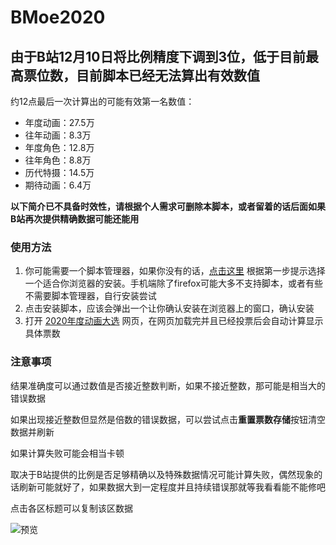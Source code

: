 BMoe2020
=======================
## 由于B站12月10日将比例精度下调到3位，低于目前最高票位数，目前脚本已经无法算出有效数值

约12点最后一次计算出的可能有效第一名数值：
- 年度动画：27.5万
- 往年动画：8.3万
- 年度角色：12.8万
- 往年角色：8.8万
- 历代特摄：14.5万
- 期待动画：6.4万

**以下简介已不具备时效性，请根据个人需求可删除本脚本，或者留着的话后面如果B站再次提供精确数据可能还能用**


### 使用方法


1. 你可能需要一个脚本管理器，如果你没有的话，[点击这里](https://greasyfork.org/zh-CN#home-step-1) 根据第一步提示选择一个适合你浏览器的安装。手机端除了firefox可能大多不支持脚本，或者有些不需要脚本管理器，自行安装尝试
2. 点击安装脚本，应该会弹出一个让你确认安装在浏览器上的窗口，确认安装
3. 打开 [2020年度动画大选](https://www.bilibili.com/blackboard/AOY2020.html) 网页，在网页加载完并且已经投票后会自动计算显示具体票数

### 注意事项

结果准确度可以通过数值是否接近整数判断，如果不接近整数，那可能是相当大的错误数据

如果出现接近整数但显然是倍数的错误数据，可以尝试点击**重置票数存储**按钮清空数据并刷新

如果计算失败可能会相当卡顿

取决于B站提供的比例是否足够精确以及特殊数据情况可能计算失败，偶然现象的话刷新可能就好了，如果数据大到一定程度并且持续错误那就等我看看能不能修吧

点击各区标题可以复制该区数据

![预览](https://github.com/indefined/UserScripts/raw/master/BMoe2020/preview.jpg)
